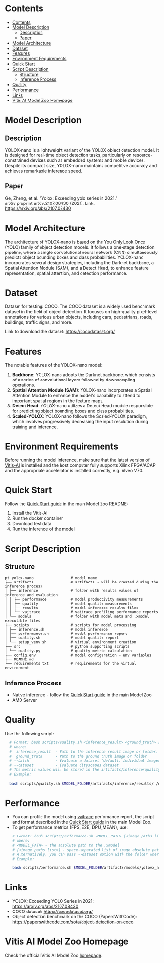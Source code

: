 # Contents

- [Contents](#contents)
- [Model Description](#model-description)
  - [Description](#description)
  - [Paper](#paper)
- [Model Architecture](#model-architecture)
- [Dataset](#dataset)
- [Features](#features)
- [Environment Requirements](#environment-requirements)
- [Quick Start](#quick-start)
- [Script Description](#script-description)
  - [Structure](#structure)
  - [Inference Process](#inference-process)
- [Quality](#quality)
- [Performance](#performance)
- [Links](#links)
- [Vitis AI Model Zoo Homepage](#vitis-ai-model-zoo-homepage)

# Model Description

## Description

YOLOX-nano is a lightweight variant of the YOLOX object detection model. It is designed for real-time object detection tasks, 
particularly on resource-constrained devices such as embedded systems and mobile devices. Despite its compact size, 
YOLOX-nano maintains competitive accuracy and achieves remarkable inference speed.

## Paper

 Ge, Zheng, et al. "Yolox: Exceeding yolo series in 2021." <br>
 arXiv preprint arXiv:2107.08430 (2021). Link: https://arxiv.org/abs/2107.08430

# Model Architecture
The architecture of YOLOX-nano is based on the You Only Look Once (YOLO) family of object detection models. 
It follows a one-stage detection pipeline, where a single convolutional neural network (CNN) simultaneously predicts object 
bounding boxes and class probabilities. YOLOX-nano incorporates several design strategies, including the Darknet backbone, 
a Spatial Attention Module (SAM), and a Detect Head, to enhance feature representation, spatial attention, and detection performance.

# Dataset

Dataset for testing: COCO. The COCO dataset is a widely used benchmark dataset in the field of object detection. 
It focuses on high-quality pixel-level annotations for various urban objects, including cars, pedestrians, roads, buildings, traffic signs, and more. 

Link to download the dataset: https://cocodataset.org/

# Features

The notable features of the YOLOX-nano model:

1. **Backbone**: YOLOX-nano adopts the Darknet backbone, which consists of a series of convolutional layers followed by downsampling operations. 
2. **Spatial Attention Module (SAM)**: YOLOX-nano incorporates a Spatial Attention Module to enhance the model's capability to attend to important spatial regions in the feature maps. 
3. **Detect Head**: YOLOX-nano utilizes a Detect Head module responsible for predicting object bounding boxes and class probabilities.
4. **Scaled-YOLOX**: YOLOX-nano follows the Scaled-YOLOX paradigm, which involves progressively decreasing the input resolution during training and inference. 

# Environment Requirements

Before running the model inference, make sure that the latest version of
[Vitis-AI](https://xilinx.github.io/Vitis-AI/3.5/html/docs/install/install.html) is installed and the host computer fully supports
Xilinx FPGA/ACAP and the appropriate accelerator is installed correctly, e.g. Alveo V70.

# Quick Start

Follow the [Quick Start guide](../../../README.md#quick-start) in the main Model Zoo README:

1. Install the Vitis-AI
2. Run the docker container
3. Download test data
4. Run the inference of the model

# Script Description

## Structure

```text
pt_yolox-nano                 # model name  
├── artifacts                 # artifacts - will be created during the inference process
│ ├── inference               # folder with results values of inference and evaluation
│ │ ├── performance           # model productivity measurements
│ │ ├── quality               # model quality measurements
│ │ ├── results               # model inference results files
│ │ └── vaitrace              # vaitrace profiling performance reports
│ └── models                  # folder with model meta and .xmodel executable files
├── scripts                   # scripts for model processing 
│ ├── inference.sh            # model inference
│ ├── performance.sh          # model performance report
│ ├── quality.sh              # model quality report
│ └── setup_venv.sh           # virtual environment creation
├── src                       # python supporting scripts
│ └── quality.py              # quality metric calculation
├── config.env                # model configuration - env variables
├── README.md
└── requirements.txt          # requirements for the virtual environment
```

## Inference Process

- Native inference - follow the [Quick Start guide](../../../README.md#quick-start) in the main Model Zoo
- AMD Server

# Quality

Use the following script:

```bash
  # Format: bash scripts/quality.sh <inference_result> <ground_truth> [--batch] [--dataset]
  # where:
  #  inference_result  - Path to the inference result image or folder.
  #  ground_truth      - Path to the ground truth image or folder
  # --batch            - Evaluate a dataset (default: individual images)
  # --dataset          - Evaluate Cityscapes dataset
  # The metric values will be stored in the artifacts/inference/quality/metrics.txt file
  # Example:
  
  bash scripts/quality.sh $MODEL_FOLDER/artifacts/inference/results/ /workspace/Vitis-AI-Library/samples/yolovx/images/ --dataset
```

# Performance

- You can profile the model using [vaitrace](https://docs.xilinx.com/r/en-US/ug1414-vitis-ai/Starting-a-Simple-Trace-with-vaitrace) perfomance report,
  the script and format described in the [Quick Start guide](../../../README.md#vaitrace) in the main Model Zoo.
- To get performance metrics (FPS, E2E, DPU_MEAN), use:
  ```bash
  # Format: bash scripts/performance.sh <MODEL_PATH> [<image paths list>]
  # where:
  # <MODEL_PATH> - the absolute path to the .xmodel
  # [<image paths list>] - space-separated list of image absolute paths
  # Alternatively, you can pass --dataset option with the folder where images are stored.
  # Example:

  bash scripts/performance.sh $MODEL_FOLDER/artifacts/models/yolovx_nano_pt/yolovx_nano_pt.xmodel --dataset /workspace/Vitis-AI-Library/samples/yolovx/images/
  ```


# Links

- YOLOX: Exceeding YOLO Series in 2021: https://arxiv.org/abs/2107.08430
- COCO dataset: https://cocodataset.org/
- Object detection benchmark on the COCO (PapersWithCode): https://paperswithcode.com/sota/object-detection-on-coco

# Vitis AI Model Zoo Homepage

Check the official Vitis AI Model Zoo [homepage](https://github.com/Xilinx/Vitis-AI/tree/master/model_zoo).
